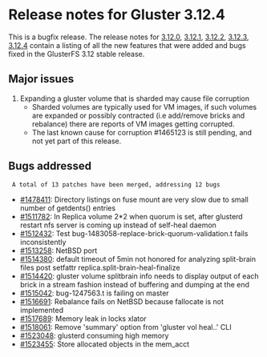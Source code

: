 # Release notes for Gluster 3.12.4

This is a bugfix release. The release notes for [3.12.0](3.12.0.md), [3.12.1](3.12.1.md),
[3.12.2](3.12.2.md), [3.12.3](3.12.3.md), [3.12.4](3.12.4.md) contain a listing of all
the new features that were added and bugs fixed in the GlusterFS 3.12 stable release.

## Major issues
1. Expanding a gluster volume that is sharded may cause file corruption
    - Sharded volumes are typically used for VM images, if such volumes are
  expanded or possibly contracted (i.e add/remove bricks and rebalance) there
  are reports of VM images getting corrupted.
    - The last known cause for corruption #1465123 is still pending, and not yet
    part of this release.

## Bugs addressed

     A total of 13 patches have been merged, addressing 12 bugs

- [#1478411](https://bugzilla.redhat.com/1478411): Directory listings on fuse mount are very slow due to small number of getdents() entries
- [#1511782](https://bugzilla.redhat.com/1511782): In Replica volume 2*2 when quorum is set, after glusterd restart nfs server is coming up instead of self-heal daemon
- [#1512432](https://bugzilla.redhat.com/1512432): Test bug-1483058-replace-brick-quorum-validation.t fails inconsistently
- [#1513258](https://bugzilla.redhat.com/1513258): NetBSD port
- [#1514380](https://bugzilla.redhat.com/1514380): default timeout of 5min not honored for analyzing split-brain files post setfattr replica.split-brain-heal-finalize
- [#1514420](https://bugzilla.redhat.com/1514420): gluster volume splitbrain info needs to display output of each brick in a stream fashion instead of buffering and dumping at the end
- [#1515042](https://bugzilla.redhat.com/1515042): bug-1247563.t is failing on master
- [#1516691](https://bugzilla.redhat.com/1516691): Rebalance fails on NetBSD because fallocate is not implemented
- [#1517689](https://bugzilla.redhat.com/1517689): Memory leak in locks xlator
- [#1518061](https://bugzilla.redhat.com/1518061): Remove 'summary' option from 'gluster vol heal..' CLI
- [#1523048](https://bugzilla.redhat.com/1523048): glusterd consuming high memory
- [#1523455](https://bugzilla.redhat.com/1523455): Store allocated objects in the mem_acct
